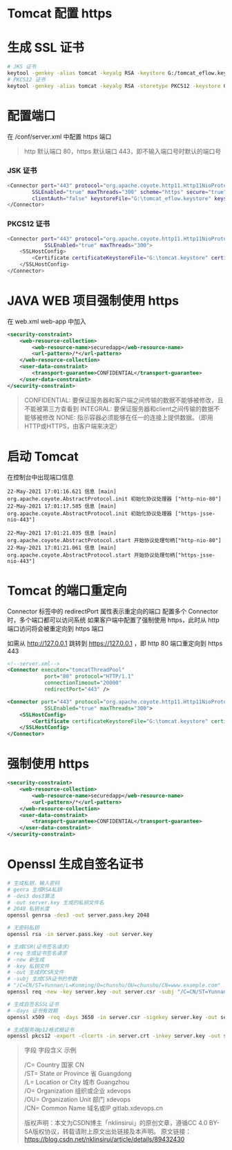 # Tomcat 配置 https

# 生成 SSL 证书

```bash
# JKS 证书
keytool -genkey -alias tomcat -keyalg RSA -keystore G:/tomcat_eflow.keystore -validity 3650
# PKCS12 证书
keytool -genkey -alias tomcat -keyalg RSA -storetype PKCS12 -keystore G:\tomcat.keystore -validity 3650
```

# 配置端口

在 /conf/server.xml 中配置 https 端口
> http 默认端口 80，https 默认端口 443，即不输入端口号时默认的端口号

### JSK 证书
```bash
<Connector port="443" protocol="org.apache.coyote.http11.Http11NioProtocol"
		SSLEnabled="true" maxThreads="300" scheme="https" secure="true"
		clientAuth="false" keystoreFile="G:\tomcat_eflow.keystore" keystorePass="xxx" sslProtocol="TLS">
</Connector>
```

### PKCS12 证书

```bash
<Connector port="443" protocol="org.apache.coyote.http11.Http11NioProtocol"
			SSLEnabled="true" maxThreads="300">
	<SSLHostConfig>
		<Certificate certificateKeystoreFile="G:\tomcat.keystore" certificateKeystorePassword="xxx" certificateKeystoreType="PKCS12" />
	</SSLHostConfig>
</Connector>
```

# JAVA WEB 项目强制使用 https
在 web.xml web-app 中加入
```xml
<security-constraint>
	<web-resource-collection>
		<web-resource-name>securedapp</web-resource-name>
		<url-pattern>/*</url-pattern>
	</web-resource-collection>
	<user-data-constraint>
		<transport-guarantee>CONFIDENTIAL</transport-guarantee>
	</user-data-constraint>
</security-constraint>
```
> CONFIDENTIAL: 要保证服务器和客户端之间传输的数据不能够被修改，且不能被第三方查看到
     INTEGRAL: 要保证服务器和client之间传输的数据不能够被修改
     NONE: 指示容器必须能够在任一的连接上提供数据。（即用HTTP或HTTPS，由客户端来决定）

# 启动 Tomcat
在控制台中出现端口信息
```log
22-May-2021 17:01:16.621 信息 [main] org.apache.coyote.AbstractProtocol.init 初始化协议处理器 ["http-nio-80"]
22-May-2021 17:01:17.585 信息 [main] org.apache.coyote.AbstractProtocol.init 初始化协议处理器 ["https-jsse-nio-443"]

22-May-2021 17:01:21.035 信息 [main] org.apache.coyote.AbstractProtocol.start 开始协议处理句柄["http-nio-80"]
22-May-2021 17:01:21.061 信息 [main] org.apache.coyote.AbstractProtocol.start 开始协议处理句柄["https-jsse-nio-443"]
```

# Tomcat 的端口重定向
Connector 标签中的 redirectPort 属性表示重定向的端口
配置多个 Connector 时，多个端口都可以访问系统
如果客户端中配置了强制使用 https，此时从 http 端口访问将会被重定向到 https 端口

如需从 http://127.0.0.1 跳转到 https://127.0.0.1 ，即 http 80 端口重定向到 https 443
```xml
<!--server.xml-->
<Connector executor="tomcatThreadPool"
			port="80" protocol="HTTP/1.1"
			connectionTimeout="20000"
			redirectPort="443" />

<Connector port="443" protocol="org.apache.coyote.http11.Http11NioProtocol"
			SSLEnabled="true" maxThreads="300">
	<SSLHostConfig>
		<Certificate certificateKeystoreFile="G:\tomcat.keystore" certificateKeystorePassword="xxx" certificateKeystoreType="PKCS12" />
	</SSLHostConfig>
</Connector>
```

# 强制使用 https

```xml
<security-constraint>
	<web-resource-collection>
		<web-resource-name>securedapp</web-resource-name>
		<url-pattern>/*</url-pattern>
	</web-resource-collection>
	<user-data-constraint>
		<transport-guarantee>CONFIDENTIAL</transport-guarantee>
	</user-data-constraint>
</security-constraint>
```



# Openssl 生成自签名证书

```bash
# 生成私钥，输入密码
# genra	生成RSA私钥
# -des3	des3算法
# -out server.key 生成的私钥文件名
# 2048 私钥长度
openssl genrsa -des3 -out server.pass.key 2048

# 无密码私钥
openssl rsa -in server.pass.key -out server.key

# 生成CSR(证书签名请求)
# req 生成证书签名请求
# -new 新生成
# -key 私钥文件
# -out 生成的CSR文件
# -subj 生成CSR证书的参数
# "/C=CN/ST=Yunnan/L=Kunming/O=chunshu/OU=chunshu/CN=www.example.com"
openssl req -new -key server.key -out server.csr -subj "/C=CN/ST=Yunnan/L=Kunming/O=chunshu/OU=chunshu/CN=10.0.3.8"

# 生成自签名SSL证书
# -days 证书有效期
openssl x509 -req -days 3650 -in server.csr -signkey server.key -out server.crt

# 生成服务端p12格式根证书
openssl pkcs12 -export -clcerts -in server.crt -inkey server.key -out server.p12
```

> 字段	字段含义	示例
>
> /C=	Country 国家	CN<br>
> /ST=	State or Province 省	Guangdong<br>
> /L=	Location or City 城市	Guangzhou<br>
> /O=	Organization 组织或企业	xdevops<br>
> /OU=	Organization Unit 部门	xdevops<br>
> /CN=	Common Name 域名或IP	gitlab.xdevops.cn
>
> 版权声明：本文为CSDN博主「nklinsirui」的原创文章，遵循CC 4.0 BY-SA版权协议，转载请附上原文出处链接及本声明。
> 原文链接：https://blog.csdn.net/nklinsirui/article/details/89432430

